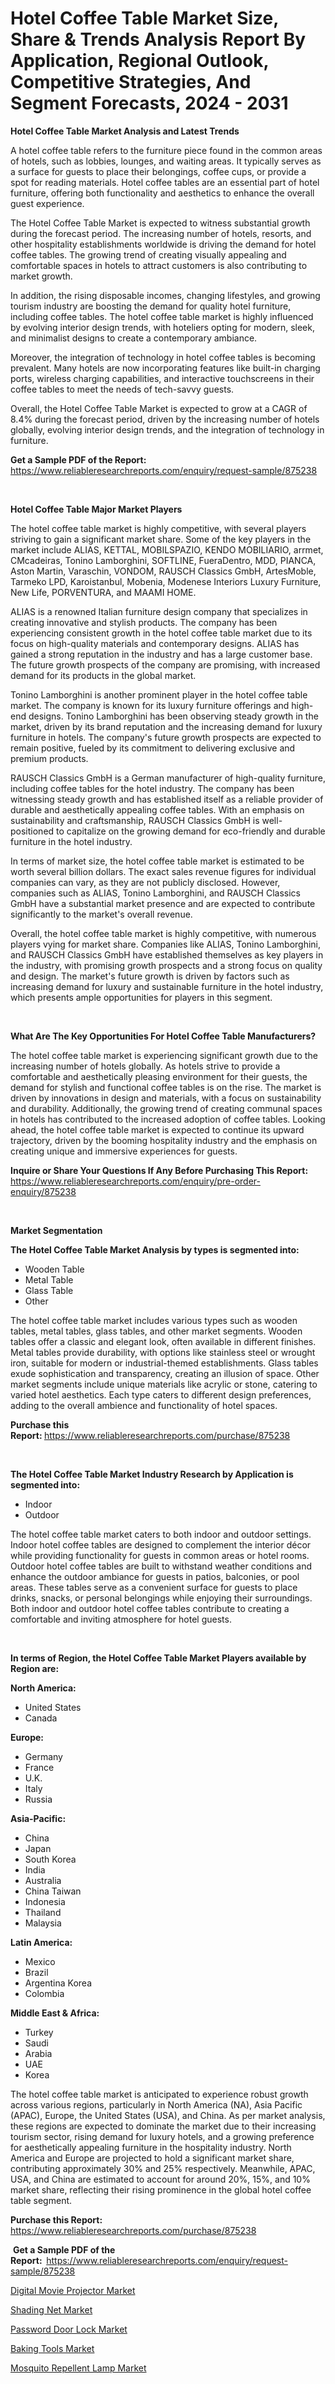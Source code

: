 <p><h1>Hotel Coffee Table Market Size, Share & Trends Analysis Report By Application, Regional Outlook, Competitive Strategies, And Segment Forecasts, 2024 - 2031</h1></p><p><strong>Hotel Coffee Table Market Analysis and Latest Trends</strong></p>
<p><p>A hotel coffee table refers to the furniture piece found in the common areas of hotels, such as lobbies, lounges, and waiting areas. It typically serves as a surface for guests to place their belongings, coffee cups, or provide a spot for reading materials. Hotel coffee tables are an essential part of hotel furniture, offering both functionality and aesthetics to enhance the overall guest experience.</p><p>The Hotel Coffee Table Market is expected to witness substantial growth during the forecast period. The increasing number of hotels, resorts, and other hospitality establishments worldwide is driving the demand for hotel coffee tables. The growing trend of creating visually appealing and comfortable spaces in hotels to attract customers is also contributing to market growth.</p><p>In addition, the rising disposable incomes, changing lifestyles, and growing tourism industry are boosting the demand for quality hotel furniture, including coffee tables. The hotel coffee table market is highly influenced by evolving interior design trends, with hoteliers opting for modern, sleek, and minimalist designs to create a contemporary ambiance.</p><p>Moreover, the integration of technology in hotel coffee tables is becoming prevalent. Many hotels are now incorporating features like built-in charging ports, wireless charging capabilities, and interactive touchscreens in their coffee tables to meet the needs of tech-savvy guests.</p><p>Overall, the Hotel Coffee Table Market is expected to grow at a CAGR of 8.4% during the forecast period, driven by the increasing number of hotels globally, evolving interior design trends, and the integration of technology in furniture.</p></p>
<p><strong>Get a Sample PDF of the Report:&nbsp;</strong> <a href="https://www.reliableresearchreports.com/enquiry/request-sample/875238">https://www.reliableresearchreports.com/enquiry/request-sample/875238</a></p>
<p>&nbsp;</p>
<p><strong>Hotel Coffee Table Major Market Players</strong></p>
<p><p>The hotel coffee table market is highly competitive, with several players striving to gain a significant market share. Some of the key players in the market include ALIAS, KETTAL, MOBILSPAZIO, KENDO MOBILIARIO, arrmet, CMcadeiras, Tonino Lamborghini, SOFTLINE, FueraDentro, MDD, PIANCA, Aston Martin, Varaschin, VONDOM, RAUSCH Classics GmbH, ArtesMoble, Tarmeko LPD, Karoistanbul, Mobenia, Modenese Interiors Luxury Furniture, New Life, PORVENTURA, and MAAMI HOME.</p><p>ALIAS is a renowned Italian furniture design company that specializes in creating innovative and stylish products. The company has been experiencing consistent growth in the hotel coffee table market due to its focus on high-quality materials and contemporary designs. ALIAS has gained a strong reputation in the industry and has a large customer base. The future growth prospects of the company are promising, with increased demand for its products in the global market.</p><p>Tonino Lamborghini is another prominent player in the hotel coffee table market. The company is known for its luxury furniture offerings and high-end designs. Tonino Lamborghini has been observing steady growth in the market, driven by its brand reputation and the increasing demand for luxury furniture in hotels. The company's future growth prospects are expected to remain positive, fueled by its commitment to delivering exclusive and premium products.</p><p>RAUSCH Classics GmbH is a German manufacturer of high-quality furniture, including coffee tables for the hotel industry. The company has been witnessing steady growth and has established itself as a reliable provider of durable and aesthetically appealing coffee tables. With an emphasis on sustainability and craftsmanship, RAUSCH Classics GmbH is well-positioned to capitalize on the growing demand for eco-friendly and durable furniture in the hotel industry.</p><p>In terms of market size, the hotel coffee table market is estimated to be worth several billion dollars. The exact sales revenue figures for individual companies can vary, as they are not publicly disclosed. However, companies such as ALIAS, Tonino Lamborghini, and RAUSCH Classics GmbH have a substantial market presence and are expected to contribute significantly to the market's overall revenue.</p><p>Overall, the hotel coffee table market is highly competitive, with numerous players vying for market share. Companies like ALIAS, Tonino Lamborghini, and RAUSCH Classics GmbH have established themselves as key players in the industry, with promising growth prospects and a strong focus on quality and design. The market's future growth is driven by factors such as increasing demand for luxury and sustainable furniture in the hotel industry, which presents ample opportunities for players in this segment.</p></p>
<p>&nbsp;</p>
<p><strong>What Are The Key Opportunities For Hotel Coffee Table Manufacturers?</strong></p>
<p><p>The hotel coffee table market is experiencing significant growth due to the increasing number of hotels globally. As hotels strive to provide a comfortable and aesthetically pleasing environment for their guests, the demand for stylish and functional coffee tables is on the rise. The market is driven by innovations in design and materials, with a focus on sustainability and durability. Additionally, the growing trend of creating communal spaces in hotels has contributed to the increased adoption of coffee tables. Looking ahead, the hotel coffee table market is expected to continue its upward trajectory, driven by the booming hospitality industry and the emphasis on creating unique and immersive experiences for guests.</p></p>
<p><strong>Inquire or Share Your Questions If Any Before Purchasing This Report:</strong> <a href="https://www.reliableresearchreports.com/enquiry/pre-order-enquiry/875238">https://www.reliableresearchreports.com/enquiry/pre-order-enquiry/875238</a></p>
<p>&nbsp;</p>
<p><strong>Market Segmentation</strong></p>
<p><strong>The Hotel Coffee Table Market Analysis by types is segmented into:</strong></p>
<p><ul><li>Wooden Table</li><li>Metal Table</li><li>Glass Table</li><li>Other</li></ul></p>
<p><p>The hotel coffee table market includes various types such as wooden tables, metal tables, glass tables, and other market segments. Wooden tables offer a classic and elegant look, often available in different finishes. Metal tables provide durability, with options like stainless steel or wrought iron, suitable for modern or industrial-themed establishments. Glass tables exude sophistication and transparency, creating an illusion of space. Other market segments include unique materials like acrylic or stone, catering to varied hotel aesthetics. Each type caters to different design preferences, adding to the overall ambience and functionality of hotel spaces.</p></p>
<p><strong>Purchase this Report:&nbsp;</strong><a href="https://www.reliableresearchreports.com/purchase/875238">https://www.reliableresearchreports.com/purchase/875238</a></p>
<p>&nbsp;</p>
<p><strong>The Hotel Coffee Table Market Industry Research by Application is segmented into:</strong></p>
<p><ul><li>Indoor</li><li>Outdoor</li></ul></p>
<p><p>The hotel coffee table market caters to both indoor and outdoor settings. Indoor hotel coffee tables are designed to complement the interior décor while providing functionality for guests in common areas or hotel rooms. Outdoor hotel coffee tables are built to withstand weather conditions and enhance the outdoor ambiance for guests in patios, balconies, or pool areas. These tables serve as a convenient surface for guests to place drinks, snacks, or personal belongings while enjoying their surroundings. Both indoor and outdoor hotel coffee tables contribute to creating a comfortable and inviting atmosphere for hotel guests.</p></p>
<p>&nbsp;</p>
<p><strong>In terms of Region, the Hotel Coffee Table Market Players available by Region are:</strong></p>
<p>
    <p> <strong> North America: </strong>
        <ul>
            <li>United States</li>
            <li>Canada</li>
        </ul>
        </p> 
    <p> <strong> Europe: </strong>
        <ul>
            <li>Germany</li>
            <li>France</li>
            <li>U.K.</li>
            <li>Italy</li>
            <li>Russia</li>
        </ul>
        </p> 
    <p> <strong> Asia-Pacific: </strong>
        <ul>
            <li>China</li>
            <li>Japan</li>
            <li>South Korea</li>
            <li>India</li>
            <li>Australia</li>
            <li>China Taiwan</li>
            <li>Indonesia</li>
            <li>Thailand</li>
            <li>Malaysia</li>
        </ul>
        </p> 
    <p> <strong> Latin America: </strong>
        <ul>
            <li>Mexico</li>
            <li>Brazil</li>
            <li>Argentina Korea</li>
            <li>Colombia</li>
        </ul>
        </p> 
    <p> <strong> Middle East & Africa: </strong>
        <ul>
            <li>Turkey</li>
            <li>Saudi</li>
            <li>Arabia</li>
            <li>UAE</li>
            <li>Korea</li>
        </ul>
    </p>
    </p>
<p><p>The hotel coffee table market is anticipated to experience robust growth across various regions, particularly in North America (NA), Asia Pacific (APAC), Europe, the United States (USA), and China. As per market analysis, these regions are expected to dominate the market due to their increasing tourism sector, rising demand for luxury hotels, and a growing preference for aesthetically appealing furniture in the hospitality industry. North America and Europe are projected to hold a significant market share, contributing approximately 30% and 25% respectively. Meanwhile, APAC, USA, and China are estimated to account for around 20%, 15%, and 10% market share, reflecting their rising prominence in the global hotel coffee table segment.</p></p>
<p><strong>Purchase this Report: </strong><a href="https://www.reliableresearchreports.com/purchase/875238">https://www.reliableresearchreports.com/purchase/875238</a></p>
<p>&nbsp;<strong>Get a Sample PDF of the Report:&nbsp;&nbsp;</strong><a href="https://www.reliableresearchreports.com/enquiry/request-sample/875238">https://www.reliableresearchreports.com/enquiry/request-sample/875238</a></p>
<p><strong></strong></p>
<p><p><a href="https://medium.com/@jerrodhilll68/decoding-digital-movie-projector-market-metrics-market-share-trends-and-growth-patterns-642547168b42">Digital Movie Projector Market</a></p><p><a href="https://medium.com/@jerrodhilll68/analyzing-shading-net-market-global-industry-perspective-and-forecast-2024-to-2031-3e5784e6d8b2">Shading Net Market</a></p><p><a href="https://medium.com/@jerrodhilll68/password-door-lock-market-report-reveals-the-latest-trends-and-growth-opportunities-of-this-market-d72d4bf5dad4">Password Door Lock Market</a></p><p><a href="https://medium.com/@jerrodhilll68/baking-tools-market-outlook-industry-overview-and-forecast-2024-to-2031-95fe3caa038d">Baking Tools Market</a></p><p><a href="https://medium.com/@jerrodhilll68/mosquito-repellent-lamp-market-exploring-market-share-market-trends-and-future-growth-753169e4d13b">Mosquito Repellent Lamp Market</a></p></p>